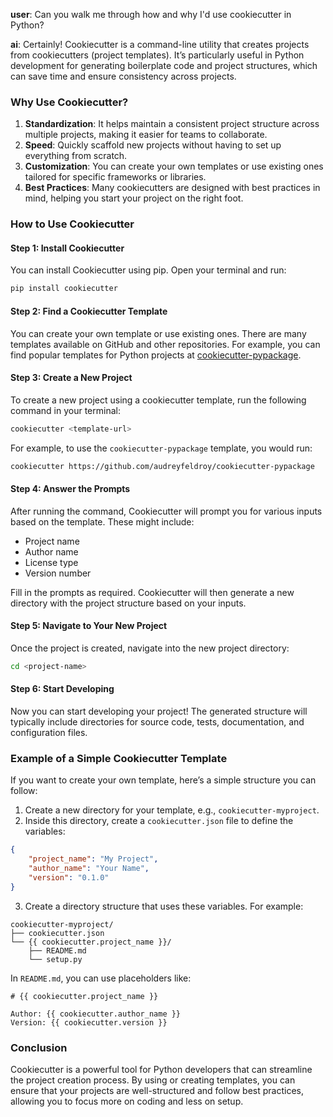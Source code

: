 **user**: Can you walk me through how and why I'd use cookiecutter in Python? 

**ai**: Certainly! Cookiecutter is a command-line utility that creates projects from cookiecutters (project templates). It’s particularly useful in Python development for generating boilerplate code and project structures, which can save time and ensure consistency across projects.

### Why Use Cookiecutter?

1. **Standardization**: It helps maintain a consistent project structure across multiple projects, making it easier for teams to collaborate.
2. **Speed**: Quickly scaffold new projects without having to set up everything from scratch.
3. **Customization**: You can create your own templates or use existing ones tailored for specific frameworks or libraries.
4. **Best Practices**: Many cookiecutters are designed with best practices in mind, helping you start your project on the right foot.

### How to Use Cookiecutter

#### Step 1: Install Cookiecutter

You can install Cookiecutter using pip. Open your terminal and run:

```bash
pip install cookiecutter
```

#### Step 2: Find a Cookiecutter Template

You can create your own template or use existing ones. There are many templates available on GitHub and other repositories. For example, you can find popular templates for Python projects at [cookiecutter-pypackage](https://github.com/audreyfeldroy/cookiecutter-pypackage).

#### Step 3: Create a New Project

To create a new project using a cookiecutter template, run the following command in your terminal:

```bash
cookiecutter <template-url>
```

For example, to use the `cookiecutter-pypackage` template, you would run:

```bash
cookiecutter https://github.com/audreyfeldroy/cookiecutter-pypackage
```

#### Step 4: Answer the Prompts

After running the command, Cookiecutter will prompt you for various inputs based on the template. These might include:

- Project name
- Author name
- License type
- Version number

Fill in the prompts as required. Cookiecutter will then generate a new directory with the project structure based on your inputs.

#### Step 5: Navigate to Your New Project

Once the project is created, navigate into the new project directory:

```bash
cd <project-name>
```

#### Step 6: Start Developing

Now you can start developing your project! The generated structure will typically include directories for source code, tests, documentation, and configuration files.

### Example of a Simple Cookiecutter Template

If you want to create your own template, here’s a simple structure you can follow:

1. Create a new directory for your template, e.g., `cookiecutter-myproject`.
2. Inside this directory, create a `cookiecutter.json` file to define the variables:

```json
{
    "project_name": "My Project",
    "author_name": "Your Name",
    "version": "0.1.0"
}
```

3. Create a directory structure that uses these variables. For example:

```
cookiecutter-myproject/
├── cookiecutter.json
└── {{ cookiecutter.project_name }}/
    ├── README.md
    └── setup.py
```

In `README.md`, you can use placeholders like:

```
# {{ cookiecutter.project_name }}

Author: {{ cookiecutter.author_name }}
Version: {{ cookiecutter.version }}
```

### Conclusion

Cookiecutter is a powerful tool for Python developers that can streamline the project creation process. By using or creating templates, you can ensure that your projects are well-structured and follow best practices, allowing you to focus more on coding and less on setup.